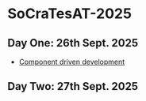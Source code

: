 # SoCraTesAT-2025

## Day One: 26th Sept. 2025
* [Component driven development](component-driven-development)

## Day Two: 27th Sept. 2025
